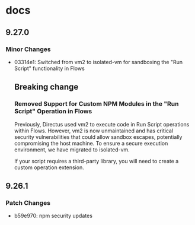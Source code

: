 # docs

## 9.27.0

### Minor Changes

- 03314e1: Switched from vm2 to isolated-vm for sandboxing the "Run Script" functionality in Flows

  ## Breaking change

  ### Removed Support for Custom NPM Modules in the "Run Script" Operation in Flows

  Previously, Directus used vm2 to execute code in Run Script operations within Flows. However, vm2 is now unmaintained
  and has critical security vulnerabilities that could allow sandbox escapes, potentially compromising the host machine.
  To ensure a secure execution environment, we have migrated to isolated-vm.

  If your script requires a third-party library, you will need to create a custom operation extension.

## 9.26.1

### Patch Changes

- b59e970: npm security updates
